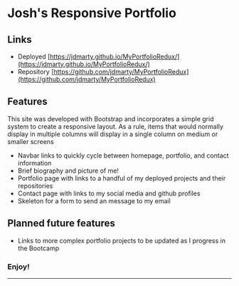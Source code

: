 # Josh's Responsive Portfolio

## Links
- Deployed [https://jdmarty.github.io/MyPortfolioRedux/](https://jdmarty.github.io/MyPortfolioRedux/)
- Repository [https://github.com/jdmarty/MyPortfolioRedux](https://github.com/jdmarty/MyPortfolioRedux)

## Features
This site was developed with Bootstrap and incorporates a simple grid system to create a responsive layout. As a rule, items that would normally display in multiple columns will display in a single column on medium or smaller screens
- Navbar links to quickly cycle between homepage, portfolio, and contact information
- Brief biography and picture of me!
- Portfolio page with links to a handful of my deployed projects and their repositories
- Contact page with links to my social media and github profiles
- Skeleton for a form to send an message to my email

## Planned future features
- Links to more complex portfolio projects to be updated as I progress in the Bootcamp

### Enjoy!

----------------------------------------------------------------------------------------------------
